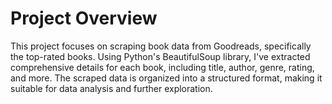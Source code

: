 # Project Overview

This project focuses on scraping book data from Goodreads, specifically the top-rated books. Using Python's BeautifulSoup library, I've extracted comprehensive details for each book, including title, author, genre, rating, and more. The scraped data is organized into a structured format, making it suitable for data analysis and further exploration.
